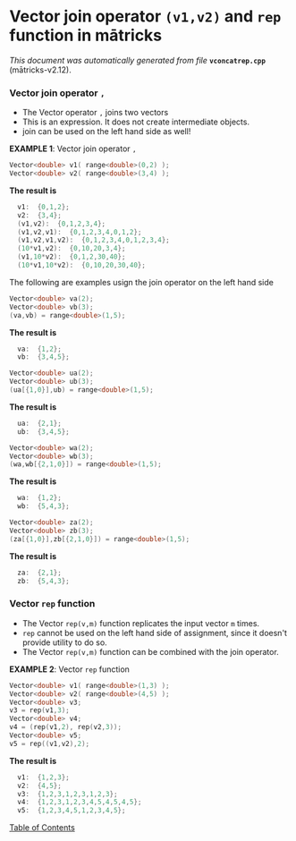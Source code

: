 
# Vector join operator `(v1,v2)` and `rep` function in mātricks
_This document was automatically generated from file_ **`vconcatrep.cpp`** (mātricks-v2.12).

### Vector join operator `,` 
* The Vector operator `,` joins two vectors
* This is an expression.  It does not create intermediate objects.
* join can be used on the left hand side as well!


**EXAMPLE 1**: Vector join operator `,`
```C++
Vector<double> v1( range<double>(0,2) );
Vector<double> v2( range<double>(3,4) );
```

**The result is**
```C++
  v1:  {0,1,2}; 
  v2:  {3,4}; 
  (v1,v2):  {0,1,2,3,4}; 
  (v1,v2,v1):  {0,1,2,3,4,0,1,2}; 
  (v1,v2,v1,v2):  {0,1,2,3,4,0,1,2,3,4}; 
  (10*v1,v2):  {0,10,20,3,4}; 
  (v1,10*v2):  {0,1,2,30,40}; 
  (10*v1,10*v2):  {0,10,20,30,40}; 
```


The following are examples usign the join operator on the left hand side

```C++
Vector<double> va(2);
Vector<double> vb(3);
(va,vb) = range<double>(1,5);
```

**The result is**
```C++
  va:  {1,2}; 
  vb:  {3,4,5}; 
```

```C++
Vector<double> ua(2);
Vector<double> ub(3);
(ua[{1,0}],ub) = range<double>(1,5);
```

**The result is**
```C++
  ua:  {2,1}; 
  ub:  {3,4,5}; 
```

```C++
Vector<double> wa(2);
Vector<double> wb(3);
(wa,wb[{2,1,0}]) = range<double>(1,5);
```

**The result is**
```C++
  wa:  {1,2}; 
  wb:  {5,4,3}; 
```

```C++
Vector<double> za(2);
Vector<double> zb(3);
(za[{1,0}],zb[{2,1,0}]) = range<double>(1,5);
```

**The result is**
```C++
  za:  {2,1}; 
  zb:  {5,4,3}; 
```

### Vector `rep` function
* The Vector `rep(v,m)` function replicates the input vector `m` times.
* `rep` cannot be used on the left hand side of assignment, since it doesn't provide utility to do so.
* The Vector `rep(v,m)` function can be combined with the join operator.


**EXAMPLE 2**: Vector `rep` function
```C++
Vector<double> v1( range<double>(1,3) );
Vector<double> v2( range<double>(4,5) );
Vector<double> v3;
v3 = rep(v1,3);
Vector<double> v4;
v4 = (rep(v1,2), rep(v2,3));
Vector<double> v5;
v5 = rep((v1,v2),2);
```

**The result is**
```C++
  v1:  {1,2,3}; 
  v2:  {4,5}; 
  v3:  {1,2,3,1,2,3,1,2,3}; 
  v4:  {1,2,3,1,2,3,4,5,4,5,4,5}; 
  v5:  {1,2,3,4,5,1,2,3,4,5}; 
```




[Table of Contents](README.md)
